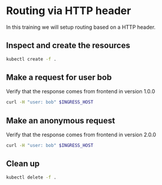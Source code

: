 # Routing via HTTP header

In this training we will setup routing based on a HTTP header.

## Inspect and create the resources

```bash
kubectl create -f .
```

## Make a request for user bob

Verify that the response comes from frontend in version 1.0.0

```bash
curl -H "user: bob" $INGRESS_HOST
```

## Make an anonymous request

Verify that the response comes from frontend in version 2.0.0

```bash
curl -H "user: bob" $INGRESS_HOST
```

## Clean up

```bash
kubectl delete -f .
```
